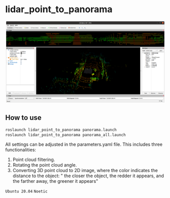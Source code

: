 # lidar_point_to_panorama
![Demo Image](images/demo.png)

## How to use

	roslaunch lidar_point_to_panorama panorama.launch
	roslaunch lidar_point_to_panorama panorama_all.launch 

All settings can be adjusted in the parameters.yaml file. This includes three functionalities:

1. Point cloud filtering.
2. Rotating the point cloud angle.
3. Converting 3D point cloud to 2D image, where the color indicates the distance to the object: " the closer the object, the redder it appears, and the farther away, the greener it appears"

`Ubuntu 20.04` `Noetic`